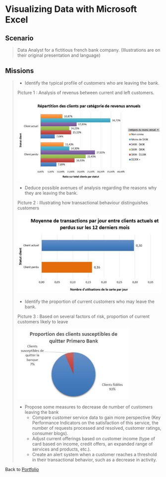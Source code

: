 # Visualizing Data with Microsoft Excel

## Scenario
 > Data Analyst for a fictitious french bank company. (Illustrations are on their original presentation and language)

## Missions
> * Identify the typical profile of customers who are leaving the bank.
>
> Picture 1 : Analysis of revenus between current and left customers.
> 
> ![picture1](/Project_1_folder/images/Image_1.jpg)
> 
> * Deduce possible avenues of analysis regarding the reasons why they are leaving the bank.
>  
> Picture 2 : Illustrating how transactional behaviour distinguishes customers
>
> ![picture2](/Project_1_folder/images/Image_2.jpg)
> 
> * Identify the proportion of current customers who may leave the bank.
>  
> Picture 3 : Based on several factors of risk, proportion of current customers likely to leave
>
> ![picture3](/Project_1_folder/images/Image_3.jpg)
>
> * Propose some measures to decrease de number of customers leaving the bank
>     - Compare customer service data to gain more perspective (Key Performance Indicators on the satisfaction of this service, the number of requests processed and resolved, customer ratings, consumer blogs).
>     - Adjust current offerings based on customer income (type of card based on income, credit offers, an expanded range of services and products, etc.).
>     - Create an alert system when a customer reaches a threshold in their transactional behavior, such as a decrease in activity.


Back to [Portfolio](https://ivancor93.github.io/Portfolio)
